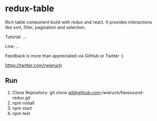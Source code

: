 # redux-table

Rich table component build with redux and react. It provides interactions like sort, filter, pagination and selection.

Tutorial: ...

Live: ...

Feedback is more than appreciated via GitHub or Twitter :)

https://twitter.com/rwieruch

## Run

1. Clone Repository: git clone git@github.com:rwieruch/favesound-redux.git
2. npm install
3. npm start
4. npm test

